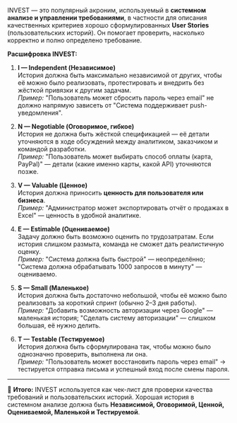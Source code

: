 INVEST — это популярный акроним, используемый в **системном анализе и управлении требованиями**, в частности для описания качественных критериев хорошо сформулированных **User Stories** (пользовательских историй). Он помогает проверить, насколько корректно и полно определено требование.

**Расшифровка INVEST:**

1. **I — Independent (Независимое)**  
    История должна быть максимально независимой от других, чтобы её можно было реализовать, протестировать и внедрить без жёсткой привязки к другим задачам.  
    _Пример:_ "Пользователь может сбросить пароль через email" не должно напрямую зависеть от "Система поддерживает push-уведомления".
    
2. **N — Negotiable (Оговоримое, гибкое)**  
    История не должна быть жёсткой спецификацией — её детали уточняются в ходе обсуждений между аналитиком, заказчиком и командой разработки.  
    _Пример:_ "Пользователь может выбирать способ оплаты (карта, PayPal)" — детали (какие именно карты, какой API) уточняются позже.
    
3. **V — Valuable (Ценное)**  
    История должна приносить **ценность для пользователя или бизнеса**.  
    _Пример:_ "Администратор может экспортировать отчёт о продажах в Excel" — ценность в удобной аналитике.
    
4. **E — Estimable (Оцениваемое)**  
    Задачу должно быть возможно оценить по трудозатратам. Если история слишком размыта, команда не сможет дать реалистичную оценку.  
    _Пример:_ "Система должна быть быстрой" — неопределённо; "Система должна обрабатывать 1000 запросов в минуту" — оцениваемо.
    
5. **S — Small (Маленькое)**  
    История должна быть достаточно небольшой, чтобы её можно было реализовать за короткий спринт (обычно 2–3 дня работы).  
    _Пример:_ "Добавить возможность авторизации через Google" — маленькая история; "Сделать систему авторизации" — слишком большая, её нужно делить.
    
6. **T — Testable (Тестируемое)**  
    История должна быть сформулирована так, чтобы можно было однозначно проверить, выполнена ли она.  
    _Пример:_ "Пользователь может восстановить пароль через email" → тестируется отправка письма и успешный вход после смены пароля.
    

---

🔹 **Итого:** INVEST используется как чек-лист для проверки качества требований и пользовательских историй. Хорошая история в системном анализе должна быть **Независимой, Оговоримой, Ценной, Оцениваемой, Маленькой и Тестируемой**.